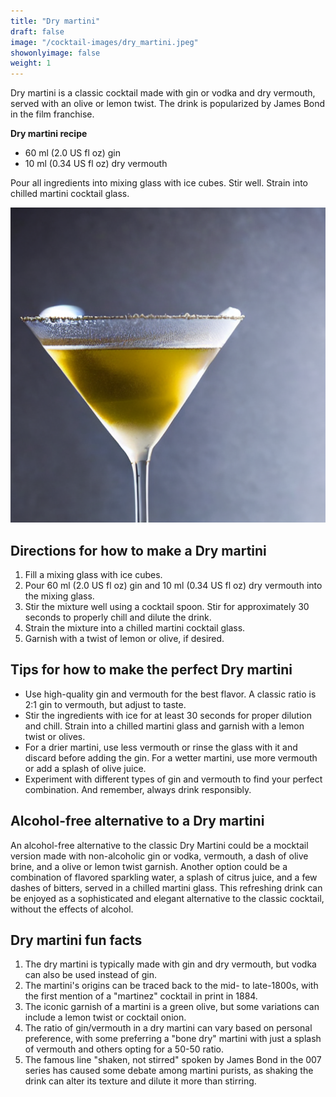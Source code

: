```yaml
---
title: "Dry martini"
draft: false
image: "/cocktail-images/dry_martini.jpeg"
showonlyimage: false
weight: 1
---
```


Dry martini is a classic cocktail made with gin or vodka and dry vermouth, served with an olive or lemon twist. The drink is popularized by James Bond in the film franchise.

<!--more-->

**Dry martini recipe**

- 60 ml (2.0 US fl oz) gin
- 10 ml (0.34 US fl oz) dry vermouth


Pour all ingredients into mixing glass with ice cubes. Stir well. Strain into chilled martini cocktail glass.

![](/cocktail-images/dry_martini.jpeg)


## Directions for how to make a Dry martini

1. Fill a mixing glass with ice cubes.
2. Pour 60 ml (2.0 US fl oz) gin and 10 ml (0.34 US fl oz) dry vermouth into the mixing glass.
3. Stir the mixture well using a cocktail spoon. Stir for approximately 30 seconds to properly chill and dilute the drink.
4. Strain the mixture into a chilled martini cocktail glass.
5. Garnish with a twist of lemon or olive, if desired.

## Tips for how to make the perfect Dry martini

- Use high-quality gin and vermouth for the best flavor. A classic ratio is 2:1 gin to vermouth, but adjust to taste.
- Stir the ingredients with ice for at least 30 seconds for proper dilution and chill. Strain into a chilled martini glass and garnish with a lemon twist or olives.
- For a drier martini, use less vermouth or rinse the glass with it and discard before adding the gin. For a wetter martini, use more vermouth or add a splash of olive juice.
- Experiment with different types of gin and vermouth to find your perfect combination. And remember, always drink responsibly.

## Alcohol-free alternative to a Dry martini

An alcohol-free alternative to the classic Dry Martini could be a mocktail version made with non-alcoholic gin or vodka, vermouth, a dash of olive brine, and a olive or lemon twist garnish. Another option could be a combination of flavored sparkling water, a splash of citrus juice, and a few dashes of bitters, served in a chilled martini glass. This refreshing drink can be enjoyed as a sophisticated and elegant alternative to the classic cocktail, without the effects of alcohol.

## Dry martini fun facts

1. The dry martini is typically made with gin and dry vermouth, but vodka can also be used instead of gin.
2. The martini's origins can be traced back to the mid- to late-1800s, with the first mention of a "martinez" cocktail in print in 1884.
3. The iconic garnish of a martini is a green olive, but some variations can include a lemon twist or cocktail onion.
4. The ratio of gin/vermouth in a dry martini can vary based on personal preference, with some preferring a "bone dry" martini with just a splash of vermouth and others opting for a 50-50 ratio.
5. The famous line "shaken, not stirred" spoken by James Bond in the 007 series has caused some debate among martini purists, as shaking the drink can alter its texture and dilute it more than stirring.
